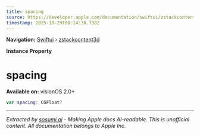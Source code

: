 ```yaml
---
title: spacing
source: https://developer.apple.com/documentation/swiftui/zstackcontent3d/spacing
timestamp: 2025-10-29T00:14:38.738Z
---
```


**Navigation:** [Swiftui](/documentation/swiftui) › [zstackcontent3d](/documentation/swiftui/zstackcontent3d)

**Instance Property**

# spacing

**Available on:** visionOS 2.0+

```swift
var spacing: CGFloat?
```

---

*Extracted by [sosumi.ai](https://sosumi.ai) - Making Apple docs AI-readable.*
*This is unofficial content. All documentation belongs to Apple Inc.*
